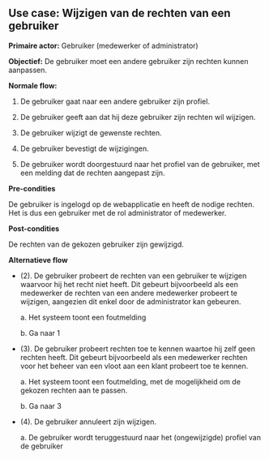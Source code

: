Use case: Wijzigen van de rechten van een gebruiker
---------------------------------------------------

**Primaire actor:** Gebruiker (medewerker of administrator)

**Objectief:** De gebruiker moet een andere gebruiker zijn rechten kunnen
aanpassen.

**Normale flow:**

1.  De gebruiker gaat naar een andere gebruiker zijn profiel.

2.  De gebruiker geeft aan dat hij deze gebruiker zijn rechten wil wijzigen.

3.  De gebruiker wijzigt de gewenste rechten.

4.  De gebruiker bevestigt de wijzigingen.

5.  De gebruiker wordt doorgestuurd naar het profiel van de gebruiker, met een
    melding dat de rechten aangepast zijn.

**Pre-condities**

De gebruiker is ingelogd op de webapplicatie en heeft de nodige rechten. Het is
dus een gebruiker met de rol administrator of medewerker.

**Post-condities**

De rechten van de gekozen gebruiker zijn gewijzigd.

**Alternatieve flow**

* (2). De gebruiker probeert de rechten van een gebruiker te wijzigen waarvoor hij het recht niet heeft. Dit gebeurt bijvoorbeeld als een medewerker de rechten van een andere medewerker probeert te wijzigen, aangezien dit enkel door de administrator kan gebeuren.

  a. Het systeem toont een foutmelding

  b. Ga naar 1

* (3). De gebruiker probeert rechten toe te kennen waartoe hij zelf geen rechten heeft. Dit gebeurt bijvoorbeeld als een medewerker rechten voor het beheer van een vloot aan een klant probeert toe te kennen.

  a. Het systeem toont een foutmelding, met de mogelijkheid om de gekozen rechten aan te passen.

  b. Ga naar 3

* (4). De gebruiker annuleert zijn wijzigen.

  a. De gebruiker wordt teruggestuurd naar het (ongewijzigde) profiel van de gebruiker
